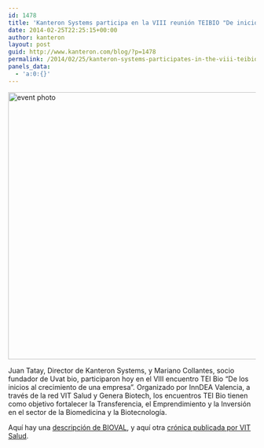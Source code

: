 ```yaml
---
id: 1478
title: 'Kanteron Systems participa en la VIII reunión TEIBIO "De inicio a crecimiento"'
date: 2014-02-25T22:25:15+00:00
author: kanteron
layout: post
guid: http://www.kanteron.com/blog/?p=1478
permalink: /2014/02/25/kanteron-systems-participates-in-the-viii-teibio-meeting-from-beginning-to-growth/
panels_data:
  - 'a:0:{}'
---
```

<img class="aligncenter" alt="event photo" src="http://www.fivecproyectos.org/wp-content/uploads/2014/02/12788557894_caa2bd29c8_o-1024x680.jpg" width="819" height="544" />

Juan Tatay, Director de Kanteron Systems, y Mariano Collantes, socio fundador de Uvat bio, participaron hoy en el VIII encuentro TEI Bio “De los inicios al crecimiento de una empresa”. Organizado por InnDEA Valencia, a través de la red VIT Salud y Genera Biotech, los encuentros TEI Bio tienen como objetivo fortalecer la Transferencia, el Emprendimiento y la Inversión en el sector de la Biomedicina y la Biotecnología.

Aquí hay una <a title="http://www.bioval.org/2014/02/27/viii-enuentro-teibio-de-los-inicios-al-crecimiento-de-una-empresa/" href="http://www.bioval.org/2014/02/27/viii-enuentro-teibio-de-los-inicios-al-crecimiento-de-una-empresa/" target="_blank">descripción de BIOVAL</a>, y aquí otra <a title="http://www.vitsalud.es/?noticias=se-celebra-el-viii-encuentro-tei-bio-valencia" href="http://www.vitsalud.es/?noticias=se-celebra-el-viii-encuentro-tei-bio-valencia" target="_blank">crónica publicada por VIT Salud</a>.